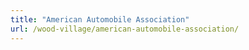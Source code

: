 ```yaml
---
title: "American Automobile Association"
url: /wood-village/american-automobile-association/
---
```

